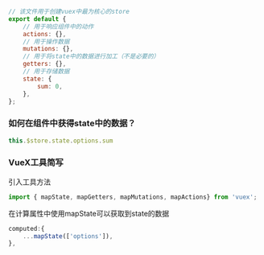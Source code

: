 ```js
// 该文件用于创建vuex中最为核心的store
export default {
    // 用于响应组件中的动作
    actions: {},
    // 用于操作数据
    mutations: {},
    // 用于将state中的数据进行加工（不是必要的）
    getters: {},
    // 用于存储数据
    state: {
    	sum: 0,
    },
};
```

### 如何在组件中获得state中的数据？

```js
this.$store.state.options.sum
```

### VueX工具简写

引入工具方法

```js
import { mapState, mapGetters, mapMutations, mapActions} from 'vuex';
```

在计算属性中使用mapState可以获取到state的数据

```js
computed:{
    ...mapState(['options']),
},
```

